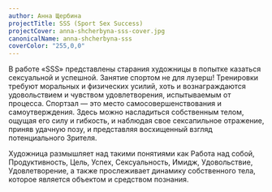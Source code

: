 ```yaml
---
author: Анна Щербина
projectTitle: SSS (Sport Sex Success)
projectCover: anna-shcherbyna-sss-cover.jpg
canonicalName: anna-shcherbyna-sss
coverColor: "255,0,0"
---
```


В работе «SSS» представлены старания художницы в попытке казаться сексуальной и успешной. Занятие спортом не для лузерш! Тренировки требуют моральных и физических усилий, хоть и вознаграждаются удовольствием и чувством удовлетворения, испытываемым от процесса. Спортзал — это место самосовершенствования и самоутверждения. Здесь можно насладиться собственным телом, ощущая его силу и гибкость, и наблюдая свое сексапильное отражение, приняв удачную позу, и представляя восхищенный взгляд потенциального Зрителя.

Художница размышляет над такими понятиями как Работа над собой, Продуктивность, Цель, Успех, Сексуальность, Имидж, Удовольствие, Удовлетворение, а также прослеживает динамику собственного тела, которое является объектом и средством познания.

